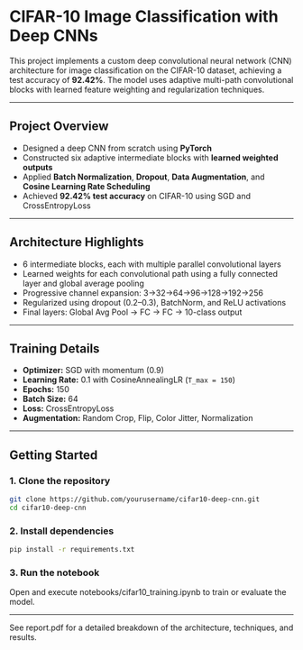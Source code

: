 # CIFAR-10 Image Classification with Deep CNNs

This project implements a custom deep convolutional neural network (CNN) architecture for image classification on the CIFAR-10 dataset, achieving a test accuracy of **92.42%**. The model uses adaptive multi-path convolutional blocks with learned feature weighting and regularization techniques.

---

## Project Overview

- Designed a deep CNN from scratch using **PyTorch**
- Constructed six adaptive intermediate blocks with **learned weighted outputs**
- Applied **Batch Normalization**, **Dropout**, **Data Augmentation**, and **Cosine Learning Rate Scheduling**
- Achieved **92.42% test accuracy** on CIFAR-10 using SGD and CrossEntropyLoss

---

## Architecture Highlights

- 6 intermediate blocks, each with multiple parallel convolutional layers
- Learned weights for each convolutional path using a fully connected layer and global average pooling
- Progressive channel expansion: 3→32→64→96→128→192→256
- Regularized using dropout (0.2–0.3), BatchNorm, and ReLU activations
- Final layers: Global Avg Pool → FC → FC → 10-class output

---

## Training Details

- **Optimizer:** SGD with momentum (0.9)  
- **Learning Rate:** 0.1 with CosineAnnealingLR (`T_max = 150`)  
- **Epochs:** 150  
- **Batch Size:** 64  
- **Loss:** CrossEntropyLoss  
- **Augmentation:** Random Crop, Flip, Color Jitter, Normalization  

---

## Getting Started

### 1. Clone the repository

```bash
git clone https://github.com/yourusername/cifar10-deep-cnn.git
cd cifar10-deep-cnn
```

### 2. Install dependencies

```bash
pip install -r requirements.txt
```

### 3. Run the notebook
Open and execute notebooks/cifar10_training.ipynb to train or evaluate the model.

---

See report.pdf for a detailed breakdown of the architecture, techniques, and results.
